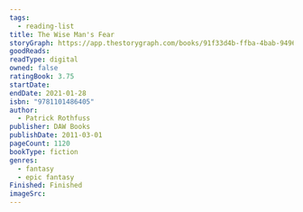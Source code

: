 ```yaml
---
tags:
  - reading-list
title: The Wise Man's Fear
storyGraph: https://app.thestorygraph.com/books/91f33d4b-ffba-4bab-9496-df0ad76ccdf2
goodReads:
readType: digital
owned: false
ratingBook: 3.75
startDate:
endDate: 2021-01-28
isbn: "9781101486405"
author:
  - Patrick Rothfuss
publisher: DAW Books
publishDate: 2011-03-01
pageCount: 1120
bookType: fiction
genres:
  - fantasy
  - epic fantasy
Finished: Finished
imageSrc:
---
```

